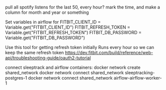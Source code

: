 pull all spotify listens for the last 50, every hour? 
mark the time, and make a column for month and year or something

Set variables in airflow for 
FITBIT_CLIENT_ID = Variable.get("FITBIT_CLIENT_ID") 
FITBIT_REFRESH_TOKEN = Variable.get("FITBIT_REFRESH_TOKEN")
FITBIT_DB_PASSWORD = Variable.get("FITBIT_DB_PASSWORD")

Use this tool for getting refresh token initially
Runs every hour so we can keep the same refresh token 
https://dev.fitbit.com/build/reference/web-api/troubleshooting-guide/oauth2-tutorial

connect sleeptrack and airflow containers:
docker network create shared_network
docker network connect shared_network sleeptracking-postgres-1
docker network connect shared_network airflow-airflow-worker-1